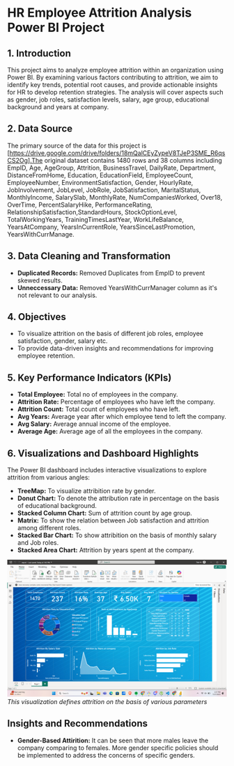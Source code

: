# HR Employee Attrition Analysis Power BI Project

## 1. Introduction

This project aims to analyze employee attrition within an organization using Power BI. By examining various factors contributing to attrition, we aim to identify key trends, potential root causes, and provide actionable insights for HR to develop retention strategies. The analysis will cover aspects such as gender, job roles, satisfaction levels, salary, age group, educational background and years at company.

## 2. Data Source

The primary source of the data for this project is [https://drive.google.com/drive/folders/18mQalCEyZypeV8TJeP3SME_R6qsCS2Og].The original dataset contains 1480 rows and 38 columns including EmpID, Age, AgeGroup, Attrition, BusinessTravel, DailyRate, Department, DistanceFromHome, Education, EducationField, EmployeeCount, EmployeeNumber, EnvironmentSatisfaction, Gender, HourlyRate,
JobInvolvement, JobLevel, JobRole, JobSatisfaction, MaritalStatus, MonthlyIncome, SalarySlab, MonthlyRate, NumCompaniesWorked, Over18, OverTime, PercentSalaryHike, PerformanceRating, RelationshipSatisfaction,StandardHours, StockOptionLevel, TotalWorkingYears, TrainingTimesLastYear, WorkLifeBalance, YearsAtCompany, YearsInCurrentRole, YearsSinceLastPromotion, YearsWithCurrManage.

 ## 3. Data Cleaning and Transformation

* **Duplicated Records:** Removed Duplicates from EmpID to prevent skewed results.
* **Unneccessary Data:** Removed YearsWithCurrManager column as it's not relevant to our analysis.
 
## 4. Objectives 

* To visualize attrition on the basis of  different job roles, employee satisfaction, gender, salary etc.
* To provide data-driven insights and recommendations for improving employee retention.

## 5. Key Performance Indicators (KPIs)

* **Total Employee:** Total no of employees in the company.
* **Attrition Rate:** Percentage of employees who have left the company.
* **Attrition Count:** Total count of employees who have left.
* **Avg Years:** Average year after which employee tend to left the company.
* **Avg Salary:** Average annual income of the employee.
* **Average Age:** Average age of all the employees in the company.

## 6. Visualizations and Dashboard Highlights

The Power BI dashboard includes interactive visualizations to explore attrition from various angles:

* **TreeMap:** To visualize attribition rate by gender.
* **Donut Chart:** To denote the attribution rate in percentage on the basis of educational background.
* **Stacked Column Chart:** Sum of attrition count by age group.
* **Matrix:** To show the relation between Job satisfaction and attrition among different roles.
* **Stacked Bar Chart:** To show attribition on the basis of monthly salary and Job roles.
* **Stacked Area Chart:** Attrition by years spent at the company.

![Attrition on the basis of various paramenters](./images/Screenshot%20(269).png)
*This visualization defines attrition on the basis of various parameters*

## Insights and Recommendations

* **Gender-Based Attirition:** It can be seen that more males leave the company comparing to females. More gender specific policies should be implemented to address the concerns of specific genders.





